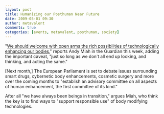 ```yaml
---
layout: post
title: Humanizing our Posthuman Near Future
date: 2009-05-01 09:30
author: metavalent
comments: true
categories: [events, metavalent, posthuman, society]
---
```

<p>"<a href="http://www.dintz.com/eu-advises-on-posthuman-cyborg-future/" target="_blank">We should welcome with open arms the rich possibilities of technologically enhancing our bodies</a>," reports Andy Miah in the Guardian this week, adding the important caveat, "just so long as we don't all end up looking, and thinking, and acting the same."  </p><p>[Next month,] The European Parliament is set to debate issues surrounding smart drugs, cybernetic body enhancements, cosmetic surgery and more over the coming months to "establish an advisory committee on all aspects of human enhancement, the first committee of its kind."  </p><p>After all "we have always been beings in transition," argues Miah, who think the key is to find ways to "support responsible use" of body modifying technologies. </p>
